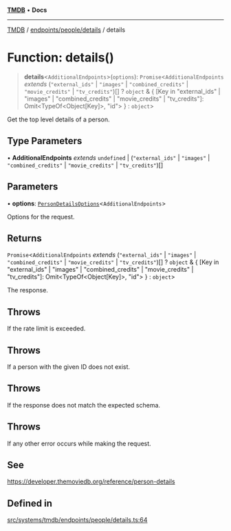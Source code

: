 [**TMDB**](../../../../README.md) • **Docs**

***

[TMDB](../../../../README.md) / [endpoints/people/details](../README.md) / details

# Function: details()

> **details**\<`AdditionalEndpoints`\>(`options`): `Promise`\<`AdditionalEndpoints` *extends* (`"external_ids"` \| `"images"` \| `"combined_credits"` \| `"movie_credits"` \| `"tv_credits"`)[] ? `object` & \{ \[Key in "external\_ids" \| "images" \| "combined\_credits" \| "movie\_credits" \| "tv\_credits"\]: Omit\<TypeOf\<Object\[Key\]\>, "id"\> \} : `object`\>

Get the top level details of a person.

## Type Parameters

• **AdditionalEndpoints** *extends* `undefined` \| (`"external_ids"` \| `"images"` \| `"combined_credits"` \| `"movie_credits"` \| `"tv_credits"`)[]

## Parameters

• **options**: [`PersonDetailsOptions`](../type-aliases/PersonDetailsOptions.md)\<`AdditionalEndpoints`\>

Options for the request.

## Returns

`Promise`\<`AdditionalEndpoints` *extends* (`"external_ids"` \| `"images"` \| `"combined_credits"` \| `"movie_credits"` \| `"tv_credits"`)[] ? `object` & \{ \[Key in "external\_ids" \| "images" \| "combined\_credits" \| "movie\_credits" \| "tv\_credits"\]: Omit\<TypeOf\<Object\[Key\]\>, "id"\> \} : `object`\>

The response.

## Throws

If the rate limit is exceeded.

## Throws

If a person with the given ID does not exist.

## Throws

If the response does not match the expected schema.

## Throws

If any other error occurs while making the request.

## See

https://developer.themoviedb.org/reference/person-details

## Defined in

[src/systems/tmdb/endpoints/people/details.ts:64](https://github.com/Norviah/media-hub/blob/b0accce5c447ccf1a18696f3cb0baef1f5bd16be/src/systems/tmdb/endpoints/people/details.ts#L64)
